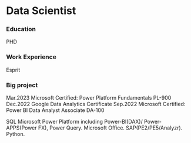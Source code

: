 # Data Scientist

### Education
PHD

### Work Experience
Esprit

### Big project

Mar.2023   Microsoft Certified: Power Platform Fundamentals PL-900
Dec.2022    Google Data Analytics Certificate
Sep.2022    Microsoft Certified: Power BI Data Analyst Associate DA-100

SQL
Microsoft Power Platform including Power-BI(DAX)/ Power-APPS(Power FX), Power Query. 
Microsoft Office. 
SAP(PE2/PE5/Analyzr). 
Python.

